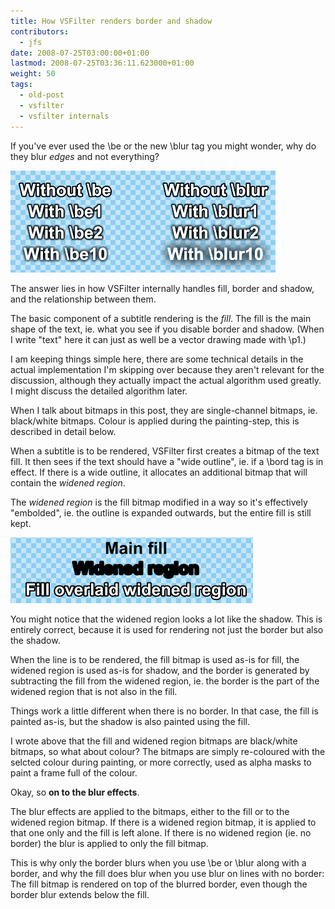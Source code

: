 ```yaml
---
title: How VSFilter renders border and shadow
contributors:
  - jfs
date: 2008-07-25T03:00:00+01:00
lastmod: 2008-07-25T03:36:11.623000+01:00
weight: 50
tags:
  - old-post
  - vsfilter
  - vsfilter internals
---
```


If you've ever used the \\be or the new \\blur tag you might wonder, why do they blur *edges* and not everything?

![Example of how VSFilter blurs just edges and not everything](/img/blog/old/be-blur-demo.png)

The answer lies in how VSFilter internally handles fill, border and shadow, and the relationship between them.

The basic component of a subtitle rendering is the *fill*. The fill is the main shape of the text, ie. what you see if you disable border and shadow. (When I write "text" here it can just as well be a vector drawing made with \\p1.)

I am keeping things simple here, there are some technical details in the actual implementation I'm skipping over because they aren't relevant for the discussion, although they actually impact the actual algorithm used greatly. I might discuss the detailed algorithm later.

When I talk about bitmaps in this post, they are single-channel bitmaps, ie. black/white bitmaps. Colour is applied during the painting-step, this is described in detail below.

When a subtitle is to be rendered, VSFilter first creates a bitmap of the text fill. It then sees if the text should have a "wide outline", ie. if a \\bord tag is in effect. If there is a wide outline, it allocates an additional bitmap that will contain the *widened region*.

The *widened region* is the fill bitmap modified in a way so it's effectively "embolded", ie. the outline is expanded outwards, but the entire fill is still kept.

![Visualisation of how the widened region is the fill expanded outwards by border size](/img/blog/old/fill-and-widened-region-concept.png)

You might notice that the widened region looks a lot like the shadow. This is entirely correct, because it is used for rendering not just the border but also the shadow.

When the line is to be rendered, the fill bitmap is used as-is for fill, the widened region is used as-is for shadow, and the border is generated by subtracting the fill from the widened region, ie. the border is the part of the widened region that is not also in the fill.

Things work a little different when there is no border. In that case, the fill is painted as-is, but the shadow is also painted using the fill.

I wrote above that the fill and widened region bitmaps are black/white bitmaps, so what about colour? The bitmaps are simply re-coloured with the selcted colour during painting, or more correctly, used as alpha masks to paint a frame full of the colour.

Okay, so **on to the blur effects**.

The blur effects are applied to the bitmaps, either to the fill or to the widened region bitmap. If there is a widened region bitmap, it is applied to that one only and the fill is left alone. If there is no widened region (ie. no border) the blur is applied to only the fill bitmap.

This is why only the border blurs when you use \\be or \\blur along with a border, and why the fill does blur when you use blur on lines with no border: The fill bitmap is rendered on top of the blurred border, even though the border blur extends below the fill.
